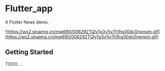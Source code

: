 # Flutter_app

A Flutter News demo.

![https://wx2.sinaimg.cn/mw690/006292TQly1g3v1iv7h1hg30dc0npnpm.gif](https://wx2.sinaimg.cn/mw690/006292TQly1g3v1iv7h1hg30dc0npnpm.gif)

## Getting Started

TODO....



